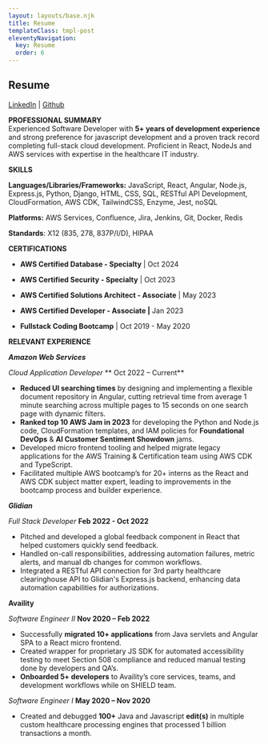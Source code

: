 ```yaml
---
layout: layouts/base.njk
title: Resume
templateClass: tmpl-post
eleventyNavigation:
  key: Resume
  order: 6
---
```


## Resume

 [LinkedIn](https://www.linkedin.com/in/tanner-byers/) | [Github](https://github.com/tannerbyers)

**PROFESSIONAL SUMMARY**   
Experienced Software Developer with **5+ years of development experience** and strong preference for javascript development and a proven track record completing full-stack cloud development. Proficient in React, NodeJs and AWS services with expertise in the healthcare IT industry. 

**SKILLS** 

**Languages/Libraries/Frameworks:** JavaScript, React, Angular, Node.js, Express.js, Python, Django, HTML, CSS, SQL, RESTful API Development, CloudFormation, AWS CDK, TailwindCSS, Enzyme, Jest, noSQL

**Platforms:** AWS Services, Confluence, Jira, Jenkins, Git, Docker, Redis

**Standards**: X12 (835, 278, 837P/I/D), HIPAA

**CERTIFICATIONS** 

- **AWS Certified Database \- Specialty** | Oct 2024

- **AWS Certified Security \- Specialty** | Oct 2023  
- **AWS Certified Solutions Architect \- Associate** | May 2023  
- **AWS Certified Developer \- Associate |** Jan 2023  
- **Fullstack Coding Bootcamp** | Oct 2019 \- May 2020

**RELEVANT EXPERIENCE** 

***Amazon Web Services***

*Cloud Application Developer* **	Oct 2022 – Current**

- **Reduced UI searching times** by designing and implementing a flexible document repository in Angular, cutting retrieval time from average 1 minute searching across multiple pages to 15 seconds on one search page with dynamic filters.  
- **Ranked top 10 AWS Jam in 2023** for developing the Python and Node.js code, CloudFormation templates, and IAM policies for **Foundational DevOps** & **AI Customer Sentiment Showdown** jams.  
- Developed micro frontend tooling and helped migrate legacy applications for the AWS Training & Certification team using AWS CDK and TypeScript.  
- Facilitated multiple AWS bootcamp’s for 20+ interns as the React and AWS CDK subject matter expert, leading to improvements in the bootcamp process and builder experience.

***Glidian***

*Full Stack Developer*	 **Feb 2022 \- Oct 2022**

- Pitched and developed a global feedback component in React that helped customers quickly send feedback.  
- Handled on-call responsibilities, addressing automation failures, metric alerts, and manual db changes for common workflows.  
- Integrated a RESTful API connection for 3rd party healthcare clearinghouse API to Glidian's Express.js backend, enhancing data automation capabilities for authorizations.

**Availity**

*Software Engineer II*	**Nov 2020 – Feb 2022**

- Successfully **migrated 10+ applications** from Java servlets and Angular SPA to a React micro frontend.  
- Created wrapper for proprietary JS SDK for automated accessibility testing to meet Section 508 compliance and reduced manual testing done by developers and QA’s.  
- **Onboarded 5+ developers** to Availity’s core services, teams, and development workflows while on SHIELD team.

*Software Engineer I*	**May 2020 – Nov 2020**

- Created and debugged **100+** Java and Javascript **edit(s)** in multiple custom healthcare processing engines that processed 1 billion transactions a month.


